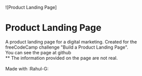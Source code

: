 ![Product Landing Page]

# Product Landing Page
A product landing page for a digital marketing. Created for the freeCodeCamp challenge "Build a Product Landing Page". <br/>
You can see the page at github<br/>
** The information provided on the page are not real.<br/><br/>
Made with :Rahul-G:
